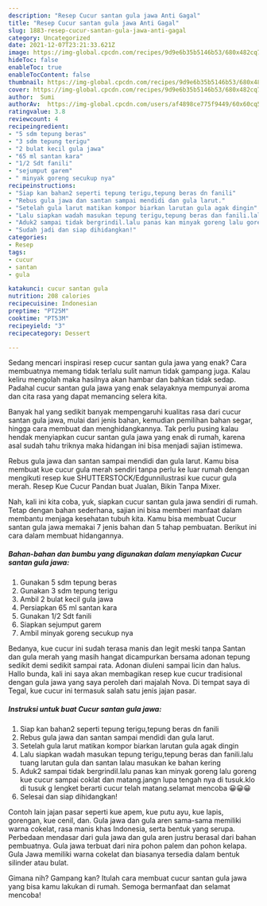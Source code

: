 ```yaml
---
description: "Resep Cucur santan gula jawa Anti Gagal"
title: "Resep Cucur santan gula jawa Anti Gagal"
slug: 1883-resep-cucur-santan-gula-jawa-anti-gagal
category: Uncategorized
date: 2021-12-07T23:21:33.621Z
image: https://img-global.cpcdn.com/recipes/9d9e6b35b5146b53/680x482cq70/cucur-santan-gula-jawa-foto-resep-utama.jpg
hideToc: false
enableToc: true
enableTocContent: false
thumbnail: https://img-global.cpcdn.com/recipes/9d9e6b35b5146b53/680x482cq70/cucur-santan-gula-jawa-foto-resep-utama.jpg
cover: https://img-global.cpcdn.com/recipes/9d9e6b35b5146b53/680x482cq70/cucur-santan-gula-jawa-foto-resep-utama.jpg
author:  Sumi
authorAv:  https://img-global.cpcdn.com/users/af4898ce775f9449/60x60cq50/avatar.jpg
ratingvalue: 3.8
reviewcount: 4
recipeingredient:
- "5 sdm tepung beras"
- "3 sdm tepung terigu"
- "2 bulat kecil gula jawa"
- "65 ml santan kara"
- "1/2 Sdt fanili"
- "sejumput garem"
- " minyak goreng secukup nya"
recipeinstructions:
- "Siap kan bahan2 seperti tepung terigu,tepung beras dn fanili"
- "Rebus gula jawa dan santan sampai mendidi dan gula larut."
- "Setelah gula larut matikan kompor biarkan larutan gula agak dingin"
- "Lalu siapkan wadah masukan tepung terigu,tepung beras dan fanili.lalu tuang larutan gula dan santan lalau masukan ke bahan kering"
- "Aduk2 sampai tidak bergrindil.lalu panas kan minyak goreng lalu goreng kue cucur sampai coklat dan matang.jangn lupa tengah nya di tusuk.klo di tusuk g lengket berarti cucur telah matang.selamat mencoba 😀😀😀"
- "Sudah jadi dan siap dihidangkan!"
categories:
- Resep
tags:
- cucur
- santan
- gula

katakunci: cucur santan gula 
nutrition: 208 calories
recipecuisine: Indonesian
preptime: "PT25M"
cooktime: "PT53M"
recipeyield: "3"
recipecategory: Dessert

---
```



Sedang mencari inspirasi resep cucur santan gula jawa yang enak? Cara membuatnya memang tidak terlalu sulit namun tidak gampang juga. Kalau keliru mengolah maka hasilnya akan hambar dan bahkan tidak sedap. Padahal cucur santan gula jawa yang enak selayaknya mempunyai aroma dan cita rasa yang dapat memancing selera kita.


Banyak hal yang sedikit banyak mempengaruhi kualitas rasa dari cucur santan gula jawa, mulai dari jenis bahan, kemudian pemilihan bahan segar, hingga cara membuat dan menghidangkannya. Tak perlu pusing kalau hendak menyiapkan cucur santan gula jawa yang enak di rumah, karena asal sudah tahu triknya maka hidangan ini bisa menjadi sajian istimewa.

Rebus gula jawa dan santan sampai mendidi dan gula larut. Kamu bisa membuat kue cucur gula merah sendiri tanpa perlu ke luar rumah dengan mengikuti resep kue SHUTTERSTOCK/Edgunnilustrasi kue cucur gula merah. Resep Kue Cucur Pandan buat Jualan, Bikin Tanpa Mixer.


Nah, kali ini kita coba, yuk, siapkan cucur santan gula jawa sendiri di rumah. Tetap dengan bahan sederhana, sajian ini bisa memberi manfaat dalam membantu menjaga kesehatan tubuh kita. Kamu bisa membuat Cucur santan gula jawa memakai 7 jenis bahan dan 5 tahap pembuatan. Berikut ini cara dalam membuat hidangannya.

<!--inarticleads1-->

##### Bahan-bahan dan bumbu yang digunakan dalam menyiapkan Cucur santan gula jawa:

1. Gunakan 5 sdm tepung beras
1. Gunakan 3 sdm tepung terigu
1. Ambil 2 bulat kecil gula jawa
1. Persiapkan 65 ml santan kara
1. Gunakan 1/2 Sdt fanili
1. Siapkan sejumput garem
1. Ambil  minyak goreng secukup nya


Bedanya, kue cucur ini sudah terasa manis dan legit meski tanpa Santan dan gula merah yang masih hangat dicampurkan bersama adonan tepung sedikit demi sedikit sampai rata. Adonan diuleni sampai licin dan halus. Hallo bunda, kali ini saya akan membagikan resep kue cucur tradisional dengan gula jawa yang saya peroleh dari majalah Nova. Di tempat saya di Tegal, kue cucur ini termasuk salah satu jenis jajan pasar. 

<!--inarticleads2-->

##### Instruksi untuk buat Cucur santan gula jawa:

1. Siap kan bahan2 seperti tepung terigu,tepung beras dn fanili
1. Rebus gula jawa dan santan sampai mendidi dan gula larut.
1. Setelah gula larut matikan kompor biarkan larutan gula agak dingin
1. Lalu siapkan wadah masukan tepung terigu,tepung beras dan fanili.lalu tuang larutan gula dan santan lalau masukan ke bahan kering
1. Aduk2 sampai tidak bergrindil.lalu panas kan minyak goreng lalu goreng kue cucur sampai coklat dan matang.jangn lupa tengah nya di tusuk.klo di tusuk g lengket berarti cucur telah matang.selamat mencoba 😀😀😀
1. Selesai dan siap dihidangkan!

Contoh lain jajan pasar seperti kue apem, kue putu ayu, kue lapis, gorengan, kue cenil, dan. Gula jawa dan gula aren sama-sama memiliki warna cokelat, rasa manis khas Indonesia, serta bentuk yang serupa. Perbedaan mendasar dari gula jawa dan gula aren justru berasal dari bahan pembuatnya. Gula jawa terbuat dari nira pohon palem dan pohon kelapa. Gula Jawa memiliki warna cokelat dan biasanya tersedia dalam bentuk silinder atau bulat. 

Gimana nih? Gampang kan? Itulah cara membuat cucur santan gula jawa yang bisa kamu lakukan di rumah. Semoga bermanfaat dan selamat mencoba!

